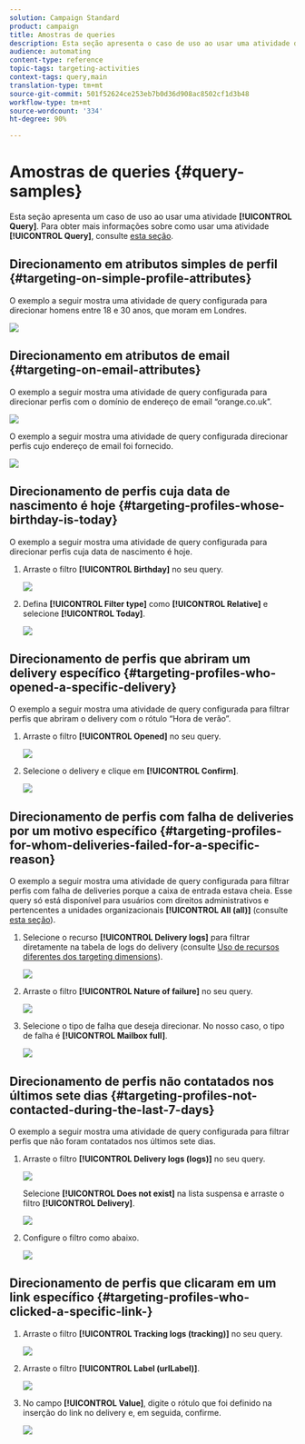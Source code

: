 ```yaml
---
solution: Campaign Standard
product: campaign
title: Amostras de queries
description: Esta seção apresenta o caso de uso ao usar uma atividade de Query.
audience: automating
content-type: reference
topic-tags: targeting-activities
context-tags: query,main
translation-type: tm+mt
source-git-commit: 501f52624ce253eb7b0d36d908ac8502cf1d3b48
workflow-type: tm+mt
source-wordcount: '334'
ht-degree: 90%

---
```



# Amostras de queries {#query-samples}

Esta seção apresenta um caso de uso ao usar uma atividade **[!UICONTROL Query]**. Para obter mais informações sobre como usar uma atividade **[!UICONTROL Query]**, consulte [esta seção](../../automating/using/query.md).

## Direcionamento em atributos simples de perfil {#targeting-on-simple-profile-attributes}

O exemplo a seguir mostra uma atividade de query configurada para direcionar homens entre 18 e 30 anos, que moram em Londres.

![](assets/query_sample_1.png)

## Direcionamento em atributos de email {#targeting-on-email-attributes}

O exemplo a seguir mostra uma atividade de query configurada para direcionar perfis com o domínio de endereço de email “orange.co.uk”.

![](assets/query_sample_emaildomain.png)

O exemplo a seguir mostra uma atividade de query configurada direcionar perfis cujo endereço de email foi fornecido.

![](assets/query_sample_emailnotempty.png)

## Direcionamento de perfis cuja data de nascimento é hoje {#targeting-profiles-whose-birthday-is-today}

O exemplo a seguir mostra uma atividade de query configurada para direcionar perfis cuja data de nascimento é hoje.

1. Arraste o filtro **[!UICONTROL Birthday]** no seu query.

   ![](assets/query_sample_birthday.png)

1. Defina **[!UICONTROL Filter type]** como **[!UICONTROL Relative]** e selecione **[!UICONTROL Today]**.

   ![](assets/query_sample_birthday2.png)

## Direcionamento de perfis que abriram um delivery específico {#targeting-profiles-who-opened-a-specific-delivery}

O exemplo a seguir mostra uma atividade de query configurada para filtrar perfis que abriram o delivery com o rótulo “Hora de verão”.

1. Arraste o filtro **[!UICONTROL Opened]** no seu query.

   ![](assets/query_sample_opened.png)

1. Selecione o delivery e clique em **[!UICONTROL Confirm]**.

   ![](assets/query_sample_opened2.png)

## Direcionamento de perfis com falha de deliveries por um motivo específico {#targeting-profiles-for-whom-deliveries-failed-for-a-specific-reason}

O exemplo a seguir mostra uma atividade de query configurada para filtrar perfis com falha de deliveries porque a caixa de entrada estava cheia. Esse query só está disponível para usuários com direitos administrativos e pertencentes a unidades organizacionais **[!UICONTROL All (all)]** (consulte [esta seção](../../administration/using/organizational-units.md)).

1. Selecione o recurso **[!UICONTROL Delivery logs]** para filtrar diretamente na tabela de logs do delivery (consulte [Uso de recursos diferentes dos targeting dimensions](../../automating/using/using-resources-different-from-targeting-dimensions.md)).

   ![](assets/query_sample_failure1.png)

1. Arraste o filtro **[!UICONTROL Nature of failure]** no seu query.

   ![](assets/query_sample_failure2.png)

1. Selecione o tipo de falha que deseja direcionar. No nosso caso, o tipo de falha é **[!UICONTROL Mailbox full]**.

   ![](assets/query_sample_failure3.png)

## Direcionamento de perfis não contatados nos últimos sete dias {#targeting-profiles-not-contacted-during-the-last-7-days}

O exemplo a seguir mostra uma atividade de query configurada para filtrar perfis que não foram contatados nos últimos sete dias.

1. Arraste o filtro **[!UICONTROL Delivery logs (logs)]** no seu query.

   ![](assets/query_sample_7days.png)

   Selecione **[!UICONTROL Does not exist]** na lista suspensa e arraste o filtro **[!UICONTROL Delivery]**.

   ![](assets/query_sample_7days1.png)

1. Configure o filtro como abaixo.

   ![](assets/query_sample_7days2.png)

## Direcionamento de perfis que clicaram em um link específico {#targeting-profiles-who-clicked-a-specific-link-}

1. Arraste o filtro **[!UICONTROL Tracking logs (tracking)]** no seu query.

   ![](assets/query_sample_trackinglogs.png)

1. Arraste o filtro **[!UICONTROL Label (urlLabel)]**.

   ![](assets/query_sample_trackinglogs2.png)

1. No campo **[!UICONTROL Value]**, digite o rótulo que foi definido na inserção do link no delivery e, em seguida, confirme.

   ![](assets/query_sample_trackinglogs3.png)
